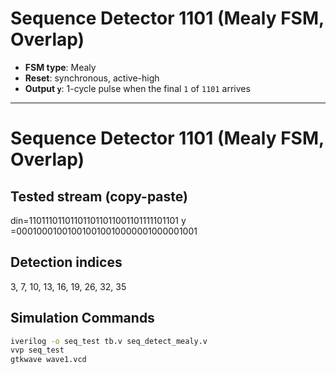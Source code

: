 # Sequence Detector 1101 (Mealy FSM, Overlap) 
- **FSM type**: Mealy  
- **Reset**: synchronous, active-high  
- **Output `y`**: 1-cycle pulse when the final `1` of `1101` arrives  

---



# Sequence Detector 1101 (Mealy FSM, Overlap)

## Tested stream (copy-paste)
din=110111011011011011011001101111101101
y  =000100010010010010010000001000001001

## Detection indices
3, 7, 10, 13, 16, 19, 26, 32, 35

## Simulation Commands
```bash
iverilog -o seq_test tb.v seq_detect_mealy.v
vvp seq_test
gtkwave wave1.vcd

